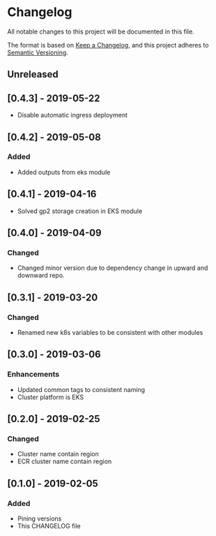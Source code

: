 # Changelog
All notable changes to this project will be documented in this file.

The format is based on [Keep a Changelog](https://keepachangelog.com/en/1.0.0/),
and this project adheres to [Semantic Versioning](https://semver.org/spec/v2.0.0.html).

## Unreleased

## [0.4.3] - 2019-05-22
- Disable automatic ingress deployment

## [0.4.2] - 2019-05-08
### Added
- Added outputs from eks module

## [0.4.1] - 2019-04-16
- Solved gp2 storage creation in EKS module
  
## [0.4.0] - 2019-04-09
### Changed
- Changed minor version due to dependency change in upward and downward repo.

## [0.3.1] - 2019-03-20
### Changed
- Renamed new k8s variables to be consistent with other modules

## [0.3.0] - 2019-03-06
### Enhancements
- Updated common tags to consistent naming
- Cluster platform is EKS

## [0.2.0] - 2019-02-25
### Changed
- Cluster name contain region
- ECR cluster name contain region 

## [0.1.0] - 2019-02-05
### Added
- Pining versions
- This CHANGELOG file


